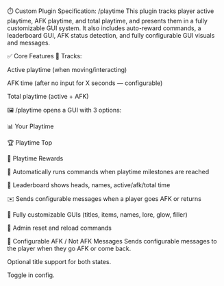 ⏱️ Custom Plugin Specification: /playtime
This plugin tracks player active playtime, AFK playtime, and total playtime, and presents them in a fully customizable GUI system. It also includes auto-reward commands, a leaderboard GUI, AFK status detection, and fully configurable GUI visuals and messages.

✅ Core Features
🔁 Tracks:


Active playtime (when moving/interacting)


AFK time (after no input for X seconds — configurable)


Total playtime (active + AFK)


🖼️ /playtime opens a GUI with 3 options:


📊 Your Playtime


🏆 Playtime Top


🎁 Playtime Rewards


🎯 Automatically runs commands when playtime milestones are reached


👤 Leaderboard shows heads, names, active/afk/total time


✉️ Sends configurable messages when a player goes AFK or returns


🔧 Fully customizable GUIs (titles, items, names, lore, glow, filler)


🔨 Admin reset and reload commands



💬 Configurable AFK / Not AFK Messages
Sends configurable messages to the player when they go AFK or come back.


Optional title support for both states.


Toggle in config.
